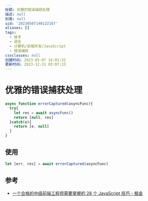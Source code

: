 ```yaml
---
标题: 优雅的错误捕获处理
描述: null
封面: null
uid: '20230507140132167'
aliases: []
tags:
  - 技术
  - 语言
  - 计算机/前端开发/JavaScript
  - 错误捕获
cssclasses: null
创建时间: 2023-05-07 14:01:32
更新时间: 2023-12-31 03:07:33
---
```


# 优雅的错误捕获处理

```javascript
async function errorCaptured(asyncFunc){
  try{
    let res = await asyncFunc()
    return [null, res]
  }catch(e){
    return [e, null]
  }
}
```

## 使用

```javascript
let [err, res] = await errorCaptured(asyncFunc)
```

## 参考

- [一个合格的中级前端工程师需要掌握的 28 个 JavaScript 技巧 - 掘金](https://juejin.cn/post/6844903856489365518#heading-27)
